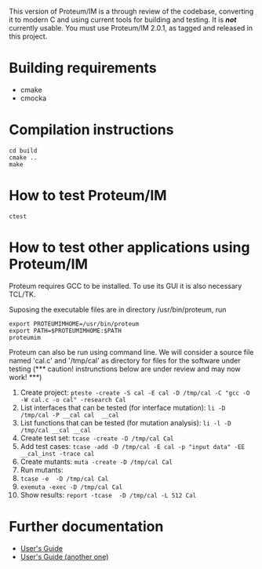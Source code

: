 This version of Proteum/IM is a through review of the codebase, converting it
to modern C and using current tools for building and testing. It is ***not***
currently usable. You must use Proteum/IM 2.0.1, as tagged and released in
this project.


# Building requirements
* cmake
* cmocka


# Compilation instructions
```
cd build
cmake ..
make
```

# How to test Proteum/IM
```
ctest
```

# How to test other applications using Proteum/IM

Proteum requires GCC to be installed. To use its GUI it is also necessary 
TCL/TK.

Suposing the executable files are in directory /usr/bin/proteum, run

```
export PROTEUMIMHOME=/usr/bin/proteum
export PATH=$PROTEUMIMHOME:$PATH
proteumim
```

Proteum can also be run using command line. We will consider a source file
named 'cal.c' and '/tmp/cal'  as directory for files for the software under
testing (*** caution! instrunctions below are under review and may now work! ***)
1. Create project: ```pteste -create -S cal -E cal -D /tmp/cal -C "gcc -O -W cal.c -o cal" -research Cal```
1. List interfaces that can be tested (for interface mutation): ```li -D /tmp/cal -P __cal cal  __cal```
1. List functions that can be tested (for mutation analysis): ```li -l -D /tmp/cal __cal __cal```
1. Create test set: ```tcase -create -D /tmp/cal Cal```
1. Add test cases: ```tcase -add -D /tmp/cal -E cal -p "input data" -EE __cal_inst -trace cal```
1. Create mutants: ```muta -create -D /tmp/cal Cal```
1. Run mutants:
11. ```tcase -e  -D /tmp/cal Cal```
11. ```exemuta -exec -D /tmp/cal Cal```
1. Show results: ```report -tcase  -D /tmp/cal -L 512 Cal```


# Further documentation
* [User's Guide](doc/manual-proteumim.pdf)
* [User's Guide (another one)](doc/manual-1.1C.pdf) 
